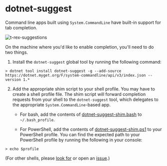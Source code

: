 # dotnet-suggest

Command line apps built using `System.CommandLine` have built-in support for tab completion. 

![t-rex-suggestions](https://user-images.githubusercontent.com/547415/50387753-ef4c1280-06b8-11e9-90c8-89466d0bb406.gif)

On the machine where you'd like to enable completion, you'll need to do two things.

1. Install the `dotnet-suggest` global tool by running the following command:

```console
> dotnet tool install dotnet-suggest -g --add-source https://dotnet.myget.org/F/system-commandline/api/v3/index.json --version 1.*
```

2. Add the appropriate shim script to your shell profile. You may have to create a shell profile file. The shim script will forward completion requests from your shell to the `dotnet-suggest` tool, which delegates to the appropriate `System.CommandLine`-based app.

    * For bash, add the contents of [dotnet-suggest-shim.bash](https://github.com/dotnet/System.CommandLine/blob/master/src/System.CommandLine.Suggest/dotnet-suggest-shim.bash) to `~/.bash_profile`.

    * For PowerShell, add the contents of [dotnet-suggest-shim.ps1](https://github.com/dotnet/System.CommandLine/blob/master/src/System.CommandLine.Suggest/dotnet-suggest-shim.ps1) to your PowerShell profile. You can find the expected path to your PowerShell profile by running the following in your console:

```console
> echo $profile
``` 

(For other shells, please [look for](https://github.com/dotnet/System.CommandLine/issues?q=is%3Aissue+is%3Aopen+label%3A%22shell+suggestion%22) or open an [issue](https://github.com/dotnet/System.CommandLine/issues).)

